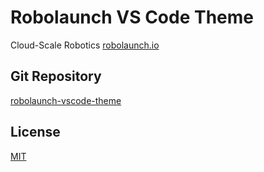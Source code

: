 # Robolaunch VS Code Theme

Cloud-Scale Robotics
[robolaunch.io](https://roboluanch.io)

## Git Repository

[robolaunch-vscode-theme](https://github.com/gokhangunduz/robolaunch-vscode-theme)

## License

[MIT](https://github.com/gokhangunduz/robolaunch-vscode-theme/blob/main/LICENSE.md)
